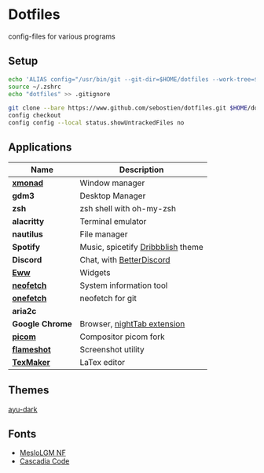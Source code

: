 # Dotfiles

config-files for various programs

## Setup

```bash
echo 'ALIAS config="/usr/bin/git --git-dir=$HOME/dotfiles --work-tree=$HOME"' >> $HOME/.zshrc
source ~/.zshrc
echo "dotfiles" >> .gitignore
```

```bash
git clone --bare https://www.github.com/sebostien/dotfiles.git $HOME/dotfiles
config checkout
config config --local status.showUntrackedFiles no
```

## Applications

| Name                       | Description                                     |
| -------------------------- | ----------------------------------------------- |
| **[xmonad][xmonad]**       | Window manager                                  |
| **gdm3**                   | Desktop Manager                                 |
| **zsh**                    | zsh shell with oh-my-zsh                        |
| **alacritty**              | Terminal emulator                               |
| **nautilus**               | File manager                                    |
| **Spotify**                | Music, spicetify [Dribbblish][dribbblish] theme |
| **Discord**                | Chat, with [BetterDiscord][BetterDiscord]       |
| **[Eww][eww]**             | Widgets                                         |
| **[neofetch][neofetch]**   | System information tool                         |
| **[onefetch][onefetch]**   | neofetch for git                                |
| **aria2c**                 |                                                 |
| **Google Chrome**          | Browser, [nightTab extension][nightTab]         |
| **[picom][picom]**         | Compositor picom fork                           |
| **[flameshot][flameshot]** | Screenshot utility                              |
| **[TexMaker][texMaker]**   | LaTex editor                                    |


[xmonad]: https://github.com/sebostien/dotfiles/blob/master/.xmonad/README.md
[dribbblish]: https://github.com/morpheusthewhite/spicetify-themes/tree/master/Dribbblish
[BetterDiscord]: https://github.com/BetterDiscord/BetterDiscord
[neofetch]: https://github.com/dylanaraps/neofetch
[onefetch]: https://github.com/o2sh/onefetch
[eww]: https://github.com/elkowar/eww
[nightTab]: ./.config/nightTab.json
[picom]: https://github.com/yshui/picom
[texMaker]: https://www.xm1math.net/texmaker/
[flameshot]: https://github.com/flameshot-org/flameshot/

## Themes

[ayu-dark](https://github.com/ayu-theme/ayu-colors)

## Fonts

- [MesloLGM NF](https://github.com/ryanoasis/nerd-fonts/releases/)
- [Cascadia Code](https://github.com/microsoft/cascadia-code/releases)
